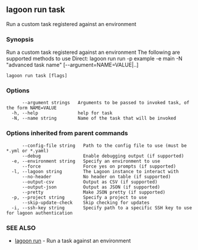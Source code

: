 ## lagoon run task

Run a custom task registered against an environment

### Synopsis

Run a custom task registered against an environment
The following are supported methods to use
Direct:
 lagoon run run -p example -e main -N "advanced task name" [--argument=NAME=VALUE|..]


```
lagoon run task [flags]
```

### Options

```
      --argument strings   Arguments to be passed to invoked task, of the form NAME=VALUE
  -h, --help               help for task
  -N, --name string        Name of the task that will be invoked
```

### Options inherited from parent commands

```
      --config-file string   Path to the config file to use (must be *.yml or *.yaml)
      --debug                Enable debugging output (if supported)
  -e, --environment string   Specify an environment to use
      --force                Force yes on prompts (if supported)
  -l, --lagoon string        The Lagoon instance to interact with
      --no-header            No header on table (if supported)
      --output-csv           Output as CSV (if supported)
      --output-json          Output as JSON (if supported)
      --pretty               Make JSON pretty (if supported)
  -p, --project string       Specify a project to use
      --skip-update-check    Skip checking for updates
  -i, --ssh-key string       Specify path to a specific SSH key to use for lagoon authentication
```

### SEE ALSO

* [lagoon run](lagoon_run.md)	 - Run a task against an environment

